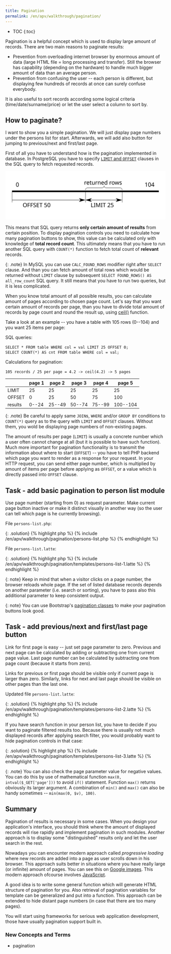 ```yaml
---
title: Pagination
permalink: /en/apv/walkthrough/pagination/
---
```


* TOC
{:toc}

Pagination is a helpful concept which is used to display large amount of records. There are two main reasons
to paginate results:

- Prevention from overloading internet browser by enormous amount of data (large HTML file = long processing
  and transfer). Still the browser has capability (depending on the hardware) to handle much bigger amount
  of data than an average person.
- Prevention from confusing the user -- each person is different, but displaying few hundreds of records
  at once can surely confuse everybody.
 
It is also useful to sort records according some logical criteria (time/date/surname/price) or let the user
select a column to sort by.

## How to paginate?
I want to show you a simple pagination. We will just display page numbers under the persons list for start.
Afterwards, we will add also button for jumping to previous/next and first/last page.

First of all you have to understand how is the pagination implemented in database. In PostgreSQL you have to
specify [`LIMIT` and `OFFSET`](/en/apv/articles/sql-aggregation/#pagination) clauses in the SQL query
to fetch requested records.

![Limit and offset](offset-limit.svg)

This means that SQL query returns **only certain amount of results** from certain position. To display
pagination controls you need to calculate how many pagination buttons to show, this value can be calculated
only with knowledge of **total record count**. This ultimately means that you have to run another SQL query
with `COUNT(*)` function to fetch total count of **relevant** records.

{: .note}
In MySQL you can use `CALC_FOUND_ROWS` modifier right after `SELECT` clause. And than you can fetch
amount of total rows which would be returned without `LIMIT` clause by subsequent `SELECT FOUND_ROWS()
AS all_row_count` SQL query. It still means that you have to run two queries, but it is less complicated.

When you know total amount of all possible results, you can calculate amount of pages according to
chosen page count. Let's say that you want certain amount of records per page, than you have to divide
total amount of records by page count and round the result up, using [ceil()](http://php.net/manual/en/function.ceil.php)
function.

Take a look at an example -- you have a table with 105 rows (0--104) and you want 25 items per page:

SQL queries:

    SELECT * FROM table WHERE col = val LIMIT 25 OFFSET 0;
    SELECT COUNT(*) AS cnt FROM table WHERE col = val;

Calculations for pagination:

    105 records / 25 per page = 4.2 -> ceil(4.2) -> 5 pages


|       |page 1|page 2|page 3|page 4|page 5  |
|-------|------|------|------|------|--------|
|LIMIT  |25    |25    |25    |25    |25      |
|OFFSET |0     |25    |50    |75    |100     |
|results|0--24 |25--49|50--74|75--99|100--104|

{: .note}
Be careful to apply same `JOIN`s, `WHERE` and/or `GROUP BY` conditions to `COUNT(*)` query as to the
query with `LIMIT` and `OFFSET` clauses. Without them, you wold be displaying page numbers of
non-existing pages.
 
The amount of results per page (`LIMIT`) is usually a concrete number which a user often cannot change
at all (but it is possible to have such function). Much more important for pagination functionality is
to transmit the information about where to start (`OFFSET`) -- you have to tell PHP backend which page
you want to render as a response for your request. In your HTTP request, you can send either page number,
which is multiplied by amount of items per page before applying as `OFFSET`, or a value which is directly
passed into `OFFSET` clause.

## Task - add basic pagination to person list module
Use page number (starting from 0) as request parameter. Make current page button inactive or make it
distinct visually in another way (so the user can tell which page is he currently browsing).

File `persons-list.php`:

{: .solution}
{% highlight php %}
{% include /en/apv/walkthrough/pagination/persons-list.php %}
{% endhighlight %}

File `persons-list.latte`:

{: .solution}
{% highlight php %}
{% include /en/apv/walkthrough/pagination/templates/persons-list-1.latte %}
{% endhighlight %}

{: note}
Keep in mind that when a visitor clicks on a page number, the browser reloads whole page. If the set of
listed database records depends on another parameter (i.e. search or sorting), you have to pass also
this additional parameter to keep consistent output.

{: note}
You can use Bootstrap's [pagination classes](http://getbootstrap.com/components/#pagination) to make
your pagination buttons look good.

## Task - add previous/next and first/last page button
Link for first page is easy -- just set page parameter to zero. Previous and next page can be calculated
by adding or subtracting one from current page value. Last page number can be calculated by subtracting
one from page count (because it starts from zero).

Links for previous or first page should be visible only if current page is larger than zero. Similarly, links
for next and last page should be visible on other pages than the last one.

Updated file `persons-list.latte`:

{: .solution}
{% highlight php %}
{% include /en/apv/walkthrough/pagination/templates/persons-list-2.latte %}
{% endhighlight %}

If you have search function in your person list, you have to decide if you want to paginate filtered results
too. Because there is usually not much displayed records after applying search filter, you would probably
want to hide pagination controls in that case:

{: .solution}
{% highlight php %}
{% include /en/apv/walkthrough/pagination/templates/persons-list-3.latte %}
{% endhighlight %}

{: .note}
You can also check the page parameter value for negative values. You can do this by use of mathematical
function `max(0, intval($_GET['page']))` to avoid `if()` statement. Function `max()` returns obviously its
larger argument. A combination of `min()` and `max()` can also be handy sometimes -- `min(max(0, $v), 100)`.

## Summary
Pagination of results is necessary in some cases. When you design your application's interface, you
should think where the amount of displayed records will rise rapidly and implement pagination in
such modules. Another approach is to display some "distinguished" results only and let the user
search in the rest.

Nowadays you can encounter modern approach called *progressive loading* where new records are added into
a page as user scrolls down in his browser. This approach suits better in situations where you have
really large (or infinite) amount of pages. You can see this on [Google images](https://images.google.com?q=cat).
This modern approach ofcourse involves [JavaScript](/en/apv/walkthrough/javascript).

A good idea is to write some general function which will generate HTML structure of pagination for you.
Also retrieval of pagination variables for template can be generalized and put into a function.
This approach can be extended to hide distant page numbers (in case that there are too many pages).

You will start using frameworks for serious web application development, those have usually pagination
support built in. 

### New Concepts and Terms
- pagination